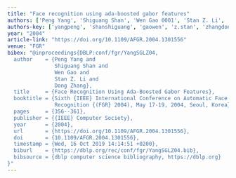 ```yaml
---
title: "Face recognition using ada-boosted gabor features"
authors: ['Peng Yang', 'Shiguang Shan', 'Wen Gao 0001', 'Stan Z. Li', 'Dong Zhang 0001']
authors-key: ['yangpeng', 'shanshiguang', 'gaowen', 'z.stan', 'zhangdong']
year: "2004"
article-link: "https://doi.org/10.1109/AFGR.2004.1301556"
venue: "FGR"
bibex: "@inproceedings{DBLP:conf/fgr/YangSGLZ04,
  author    = {Peng Yang and
               Shiguang Shan and
               Wen Gao and
               Stan Z. Li and
               Dong Zhang},
  title     = {Face Recognition Using Ada-Boosted Gabor Features},
  booktitle = {Sixth {IEEE} International Conference on Automatic Face and Gesture
               Recognition {(FGR} 2004), May 17-19, 2004, Seoul, Korea},
  pages     = {356--361},
  publisher = {{IEEE} Computer Society},
  year      = {2004},
  url       = {https://doi.org/10.1109/AFGR.2004.1301556},
  doi       = {10.1109/AFGR.2004.1301556},
  timestamp = {Wed, 16 Oct 2019 14:14:51 +0200},
  biburl    = {https://dblp.org/rec/conf/fgr/YangSGLZ04.bib},
  bibsource = {dblp computer science bibliography, https://dblp.org}
}"
---
```

